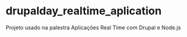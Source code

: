 drupalday_realtime_aplication
=============================

Projeto usado na palestra Aplicações Real Time com Drupal e Node.js
